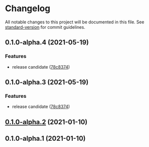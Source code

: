 # Changelog

All notable changes to this project will be documented in this file. See [standard-version](https://github.com/conventional-changelog/standard-version) for commit guidelines.

## 0.1.0-alpha.4 (2021-05-19)


### Features

* release candidate ([78c8374](https://github.com/OpenHPS/openhps-localstorage/commit/78c8374fe140f3e64df607debfa8d191c0e0cc4d))

## 0.1.0-alpha.3 (2021-05-19)


### Features

* release candidate ([78c8374](https://github.com/OpenHPS/openhps-localstorage/commit/78c8374fe140f3e64df607debfa8d191c0e0cc4d))

## [0.1.0-alpha.2](https://github.com/OpenHPS/openhps-localstorage/compare/v0.1.0-alpha.1...v0.1.0-alpha.2) (2021-01-10)

## 0.1.0-alpha.1 (2021-01-10)
